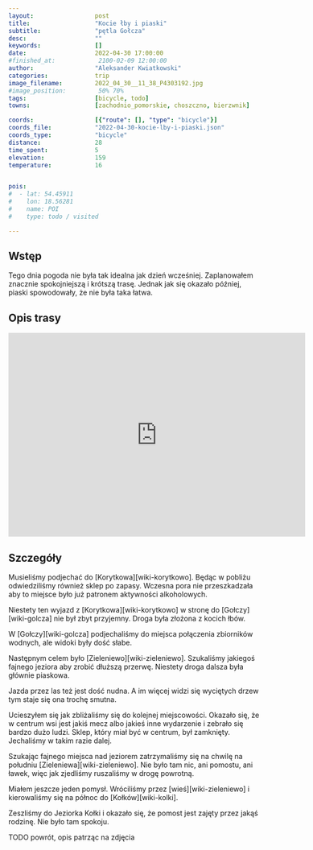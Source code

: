 ```yaml
---
layout:                 post
title:                  "Kocie łby i piaski"
subtitle:               "pętla Gołcza"
desc:                   ""
keywords:               []
date:                   2022-04-30 17:00:00
#finished_at:            2100-02-09 12:00:00
author:                 "Aleksander Kwiatkowski"
categories:             trip
image_filename:         2022_04_30__11_38_P4303192.jpg
#image_position:         50% 70%
tags:                   [bicycle, todo]
towns:                  [zachodnio_pomorskie, choszczno, bierzwnik]

coords:                 [{"route": [], "type": "bicycle"}]
coords_file:            "2022-04-30-kocie-lby-i-piaski.json"
coords_type:            "bicycle"
distance:               28
time_spent:             5
elevation:              159
temperature:            16


pois:
#  - lat: 54.45911
#    lon: 18.56281
#    name: POI
#    type: todo / visited

---
```



## Wstęp

Tego dnia pogoda nie była tak idealna jak dzień wcześniej. Zaplanowałem znacznie
spokojniejszą i krótszą trasę. Jednak jak się okazało później, piaski
spowodowały, że nie była taka łatwa.

## Opis trasy

<iframe height='405' width='590' frameborder='0' allowtransparency='true' scrolling='no' src='https://www.strava.com/activities/7072165480/embed/272ea1a7f792e3dfc0a0758f161a601530ee57e9'></iframe>

## Szczegóły

Musieliśmy podjechać do [Korytkowa][wiki-korytkowo]. Będąc w pobliżu
odwiedziliśmy również sklep po zapasy. Wczesna pora nie przeszkadzała aby
to miejsce było już patronem aktywności alkoholowych.

Niestety ten wyjazd z [Korytkowa][wiki-korytkowo] w stronę do
[Gołczy][wiki-golcza] nie był zbyt przyjemny. Droga była złożona z
kocich łbów.

W [Gołczy][wiki-golcza] podjechaliśmy do miejsca połączenia zbiorników
wodnych, ale widoki były dość słabe.

Następnym celem było [Zieleniewo][wiki-zieleniewo]. Szukaliśmy
jakiegoś fajnego jeziora aby zrobić dłuższą przerwę. Niestety droga
dalsza była głównie piaskowa.

Jazda przez las też jest dość nudna. A im więcej widzi się wyciętych drzew
tym staje się ona trochę smutna.

Ucieszyłem się jak zbliżaliśmy się do kolejnej miejscowości. Okazało się, że w
centrum wsi jest jakiś mecz albo jakieś inne wydarzenie i zebrało się
bardzo dużo ludzi. Sklep, który miał być w centrum, był zamknięty.
Jechaliśmy w takim razie dalej.

Szukając fajnego miejsca nad jeziorem zatrzymaliśmy się na chwilę na
południu [Zieleniewa][wiki-zieleniewo]. Nie było tam nic, ani pomostu, ani ławek,
więc jak zjedliśmy ruszaliśmy w drogę powrotną.

Miałem jeszcze jeden pomysł. Wróciliśmy przez [wieś][wiki-zieleniewo]
i kierowaliśmy się na północ do [Kołków][wiki-kolki].

Zeszliśmy do Jeziorka Kołki i okazało się, że pomost jest zajęty
przez jakąś rodzinę. Nie było tam spokoju.

TODO powrót, opis patrząc na zdjęcia

